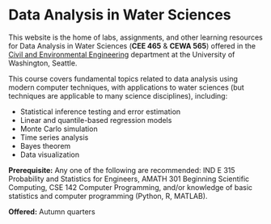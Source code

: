 # Data Analysis in Water Sciences

This website is the home of labs, assignments, and other learning resources for Data Analysis in Water Sciences (**CEE 465** & **CEWA 565**) offered in the [Civil and Environmental Engineering](https://www.ce.washington.edu/) department at the University of Washington, Seattle.

This course covers fundamental topics related to data analysis using modern computer techniques, with applications to water sciences (but techniques are applicable to many science disciplines), including:
 * Statistical inference testing and error estimation
 * Linear and quantile-based regression models
 * Monte Carlo simulation
 * Time series analysis
 * Bayes theorem
 * Data visualization 

**Prerequisite:** Any one of the following are recommended: IND E 315 Probability and Statistics for Engineers, AMATH 301 Beginning Scientific Computing, CSE 142 Computer Programming, and/or knowledge of basic statistics and computer programming (Python, R, MATLAB).

**Offered:** Autumn quarters
